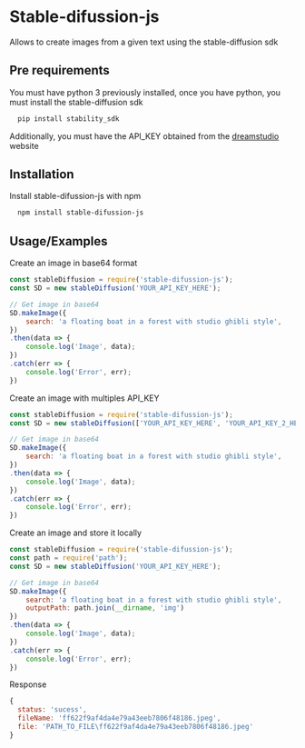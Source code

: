 
# Stable-difussion-js

Allows to create images from a given text using the stable-diffusion sdk




## Pre requirements

You must have python 3 previously installed, once you have python, you must install the stable-diffusion sdk

```bash
  pip install stability_sdk
```

Additionally, you must have the API_KEY obtained from the [dreamstudio](https://beta.dreamstudio.ai/membership) website

## Installation

Install stable-difussion-js with npm

```bash
  npm install stable-difussion-js
```


## Usage/Examples

Create an image in base64 format

```javascript
const stableDiffusion = require('stable-difussion-js');
const SD = new stableDiffusion('YOUR_API_KEY_HERE');

// Get image in base64
SD.makeImage({
    search: 'a floating boat in a forest with studio ghibli style',
})
.then(data => {
    console.log('Image', data);
})
.catch(err => {
    console.log('Error', err);
})
```

Create an image with multiples API_KEY

```javascript
const stableDiffusion = require('stable-difussion-js');
const SD = new stableDiffusion(['YOUR_API_KEY_HERE', 'YOUR_API_KEY_2_HERE', 'YOUR_API_KEY_N_HERE']);

// Get image in base64
SD.makeImage({
    search: 'a floating boat in a forest with studio ghibli style',
})
.then(data => {
    console.log('Image', data);
})
.catch(err => {
    console.log('Error', err);
})
```

Create an image and store it locally

```javascript
const stableDiffusion = require('stable-difussion-js');
const path = require('path');
const SD = new stableDiffusion('YOUR_API_KEY_HERE');

// Get image in base64
SD.makeImage({
    search: 'a floating boat in a forest with studio ghibli style',
    outputPath: path.join(__dirname, 'img')
})
.then(data => {
    console.log('Image', data);
})
.catch(err => {
    console.log('Error', err);
})
```

Response

```javascript
{
  status: 'sucess',
  fileName: 'ff622f9af4da4e79a43eeb7806f48186.jpeg',
  file: 'PATH_TO_FILE\ff622f9af4da4e79a43eeb7806f48186.jpeg'
}
```